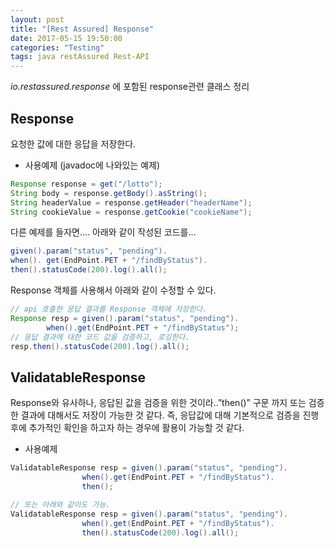 ```yaml
---
layout: post
title: "[Rest Assured] Response"
date: 2017-05-15 19:50:00
categories: "Testing"
tags: java restAssured Rest-API
---
```


_io.restassured.response_ 에 포함된 response관련 클래스 정리

## Response
요청한 값에 대한 응답을 저장한다.

* 사용예제 (javadoc에 나와있는 예제)
```java
Response response = get("/lotto");
String body = response.getBody().asString();
String headerValue = response.getHeader("headerName");
String cookieValue = response.getCookie("cookieName");
```

다른 예제를 들자면….
아래와 같이 작성된 코드를…
```java
given().param("status", "pending").
when(). get(EndPoint.PET + "/findByStatus").
then().statusCode(200).log().all();
```

 Response 객체를 사용해서 아래와 같이 수정할 수 있다.
```java
// api 호출한 응답 결과를 Response 객체에 저장한다.
Response resp = given().param("status", "pending").
		when().get(EndPoint.PET + "/findByStatus");
// 응닶 결과에 대한 코드 값을 검증하고, 로깅한다.
resp.then().statusCode(200).log().all();
```


## ValidatableResponse
Response와 유사하나,  응답된 값을 검증을 위한 것이라..”then()” 구문 까지 또는 검증한 결과에 대해서도 저장이 가능한 것 같다.
즉, 응답값에 대해 기본적으로 검증을 진행 후에 추가적인 확인을 하고자 하는 경우에 활용이 가능할 것 같다.

* 사용예제
```java
ValidatableResponse resp = given().param("status", "pending").
                when().get(EndPoint.PET + "/findByStatus").
                then();

// 또는 아래와 같이도 가능.
ValidatableResponse resp = given().param("status", "pending").
                when().get(EndPoint.PET + "/findByStatus").
                then().statusCode(200).log().all();
```